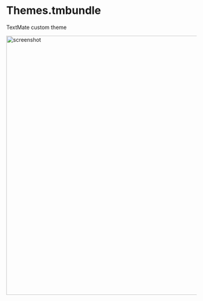 # Themes.tmbundle
TextMate custom theme

<img width="686" alt="screenshot" src="https://user-images.githubusercontent.com/106900036/235686736-fcc3e32d-a462-42a8-ad35-22a948204315.png">
